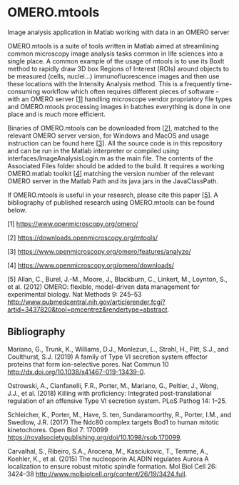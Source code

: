 # OMERO.mtools
Image analysis application in Matlab working with data in an OMERO server

OMERO.mtools is a suite of tools written in Matlab aimed at streamlining common microscopy image analysis tasks common in life sciences into a single place. A common example of the usage of mtools is to use its BoxIt method to rapidly draw 3D box Regions of Interest (ROIs) around objects to be measured (cells, nuclei...) immunofluorescence images and then use these locations with the Intensity Analysis method. This is a frequently time-consuming workflow which often requires different pieces of software - with an OMERO server [[1](https://www.openmicroscopy.org/omero/)] handling microscope vendor propriatory file types and OMERO.mtools processing images in batches everything is done in one place and is much more efficient.

Binaries of OMERO.mtools can be downloaded from [[2](https://downloads.openmicroscopy.org/mtools/)], matched to the relevant OMERO server version, for Windows and MacOS and usage instruction can be found here [[3](https://www.openmicroscopy.org/omero/features/analyze/)]. All the source code is in this repository and can be run in the Matlab interpreter or compiled using interfaces/ImageAnalysisLogin.m as the main file. The contents of the Associated Files folder should be added to the build. It requires a working OMERO.matlab toolkit [[4](https://www.openmicroscopy.org/omero/downloads/)] matching the version number of the relevant OMERO server in the Matlab Path and its java jars in the JavaClassPath.

If OMERO.mtools is useful in your research, please cite this paper [[5](http://www.pubmedcentral.nih.gov/articlerender.fcgi?artid=3437820&tool=pmcentrez&rendertype=abstract)]. A bibliography of published research using OMERO.mtools can be found below.

[1] https://www.openmicroscopy.org/omero/

[2] https://downloads.openmicroscopy.org/mtools/

[3] https://www.openmicroscopy.org/omero/features/analyze/

[4] https://www.openmicroscopy.org/omero/downloads/

[5] Allan, C., Burel, J.-M., Moore, J., Blackburn, C., Linkert, M., Loynton, S., et al. (2012) OMERO: flexible, model-driven data management for experimental biology. Nat Methods 9: 245–53 http://www.pubmedcentral.nih.gov/articlerender.fcgi?artid=3437820&tool=pmcentrez&rendertype=abstract.


## Bibliography

Mariano, G., Trunk, K., Williams, D.J., Monlezun, L., Strahl, H., Pitt, S.J., and Coulthurst, S.J. (2019) A family of Type VI secretion system effector proteins that form ion-selective pores. Nat Commun 10 http://dx.doi.org/10.1038/s41467-019-13439-0.

Ostrowski, A., Cianfanelli, F.R., Porter, M., Mariano, G., Peltier, J., Wong, J.J., et al. (2018) Killing with proficiency: Integrated post-translational regulation of an offensive Type VI secretion system. PLoS Pathog 14: 1–25.

Schleicher, K., Porter, M., Have, S. ten, Sundaramoorthy, R., Porter, I.M., and Swedlow, J.R. (2017) The Ndc80 complex targets Bod1 to human mitotic kinetochores. Open Biol 7: 170099 https://royalsocietypublishing.org/doi/10.1098/rsob.170099.

Carvalhal, S., Ribeiro, S.A., Arocena, M., Kasciukovic, T., Temme, A., Koehler, K., et al. (2015) The nucleoporin ALADIN regulates Aurora A localization to ensure robust mitotic spindle formation. Mol Biol Cell 26: 3424–38 http://www.molbiolcell.org/content/26/19/3424.full.

